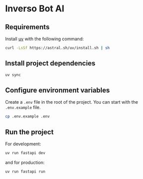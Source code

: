 # Inverso Bot AI

## Requirements

Install [uv](https://github.com/astral-sh/uv) with the following command:

```bash
curl -LsSf https://astral.sh/uv/install.sh | sh
```

## Install project dependencies

```bash
uv sync
```

## Configure environment variables

Create a `.env` file in the root of the project. You can start with the `.env.example` file.

```bash
cp .env.example .env
```

## Run the project

For development:

```bash
uv run fastapi dev
```

and for production:

```bash
uv run fastapi run
```
